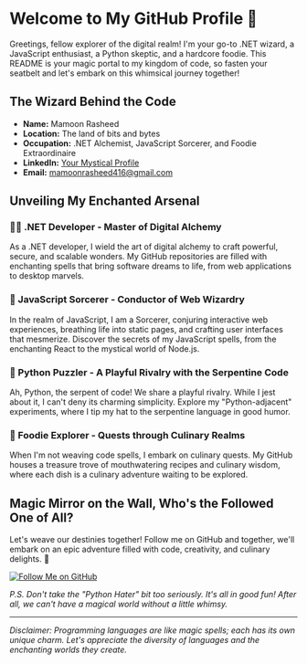 # Welcome to My GitHub Profile 🚀

Greetings, fellow explorer of the digital realm! I'm your go-to .NET wizard, a JavaScript enthusiast, a Python skeptic, and a hardcore foodie. This README is your magic portal to my kingdom of code, so fasten your seatbelt and let's embark on this whimsical journey together!

## The Wizard Behind the Code

- **Name:** Mamoon Rasheed
- **Location:** The land of bits and bytes
- **Occupation:** .NET Alchemist, JavaScript Sorcerer, and Foodie Extraordinaire
- **LinkedIn:** [Your Mystical Profile](https://www.linkedin.com/in/mamoon-rasheed-88ba3b112)
- **Email:** mamoonrasheed416@gmail.com

## Unveiling My Enchanted Arsenal

### 🧙‍♂️ .NET Developer - Master of Digital Alchemy

As a .NET developer, I wield the art of digital alchemy to craft powerful, secure, and scalable wonders. My GitHub repositories are filled with enchanting spells that bring software dreams to life, from web applications to desktop marvels.

### 🌠 JavaScript Sorcerer - Conductor of Web Wizardry

In the realm of JavaScript, I am a Sorcerer, conjuring interactive web experiences, breathing life into static pages, and crafting user interfaces that mesmerize. Discover the secrets of my JavaScript spells, from the enchanting React to the mystical world of Node.js.

### 🌟 Python Puzzler - A Playful Rivalry with the Serpentine Code

Ah, Python, the serpent of code! We share a playful rivalry. While I jest about it, I can't deny its charming simplicity. Explore my "Python-adjacent" experiments, where I tip my hat to the serpentine language in good humor.

### 🍔 Foodie Explorer - Quests through Culinary Realms

When I'm not weaving code spells, I embark on culinary quests. My GitHub houses a treasure trove of mouthwatering recipes and culinary wisdom, where each dish is a culinary adventure waiting to be explored.

## Magic Mirror on the Wall, Who's the Followed One of All?

Let's weave our destinies together! Follow me on GitHub and together, we'll embark on an epic adventure filled with code, creativity, and culinary delights. 🌟

[![Follow Me on GitHub](https://img.shields.io/github/followers/yourusername?label=Follow&style=social)](https://github.com/mamoon-rasheed)

*P.S. Don't take the "Python Hater" bit too seriously. It's all in good fun! After all, we can't have a magical world without a little whimsy.*

---

*Disclaimer: Programming languages are like magic spells; each has its own unique charm. Let's appreciate the diversity of languages and the enchanting worlds they create.*
